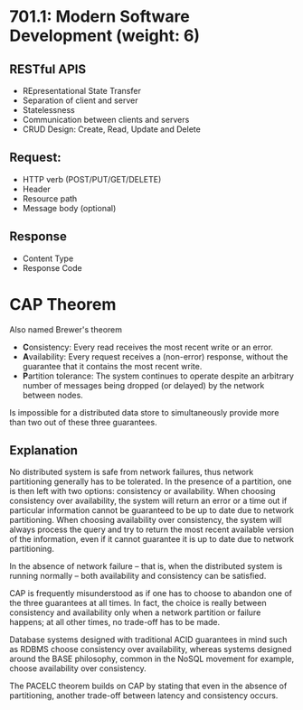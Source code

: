 # 701.1: Modern Software Development (weight: 6)

## RESTful APIS

* REpresentational State Transfer
* Separation of client and server
* Statelessness
* Communication between clients and servers
* CRUD Design: Create, Read, Update and Delete


## Request:

* HTTP verb (POST/PUT/GET/DELETE)
* Header
* Resource path
* Message body (optional)

## Response
* Content Type
* Response Code


# CAP Theorem

Also named Brewer's theorem

* **C**onsistency: Every read receives the most recent write or an error.
* **A**vailability: Every request receives a (non-error) response, without the guarantee that it contains the most recent write.
* **P**artition tolerance: The system continues to operate despite an arbitrary number of messages being dropped (or delayed) by the network between nodes.

Is impossible for a distributed data store to simultaneously provide more than two out of these three guarantees.

## Explanation

No distributed system is safe from network failures, thus network partitioning generally has to be tolerated. In the presence of a partition, one is then left with two options: consistency or availability. When choosing consistency over availability, the system will return an error or a time out if particular information cannot be guaranteed to be up to date due to network partitioning. When choosing availability over consistency, the system will always process the query and try to return the most recent available version of the information, even if it cannot guarantee it is up to date due to network partitioning.

In the absence of network failure – that is, when the distributed system is running normally – both availability and consistency can be satisfied.

CAP is frequently misunderstood as if one has to choose to abandon one of the three guarantees at all times. In fact, the choice is really between consistency and availability only when a network partition or failure happens; at all other times, no trade-off has to be made.

Database systems designed with traditional ACID guarantees in mind such as RDBMS choose consistency over availability, whereas systems designed around the BASE philosophy, common in the NoSQL movement for example, choose availability over consistency.

The PACELC theorem builds on CAP by stating that even in the absence of partitioning, another trade-off between latency and consistency occurs.

